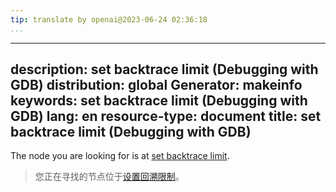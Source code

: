 ```yaml
---
tip: translate by openai@2023-06-24 02:36:18
...
```

---
description: set backtrace limit (Debugging with GDB)
distribution: global
Generator: makeinfo
keywords: set backtrace limit (Debugging with GDB)
lang: en
resource-type: document
title: set backtrace limit (Debugging with GDB)
---

The node you are looking for is at [set backtrace limit](Backtrace.html#set-backtrace-limit).

> 您正在寻找的节点位于[设置回溯限制](Backtrace.html#set-backtrace-limit)。
